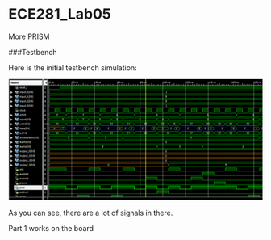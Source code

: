 ECE281_Lab05
============

More PRISM

###Testbench

Here is the initial testbench simulation:

![alt text](https://github.com/byarbrough/ECE281_Lab05/blob/master/sim_0_to_165ns.PNG?raw=true "PRISM Testbench")

As you can see, there are a lot of signals in there.

Part 1 works on the board
